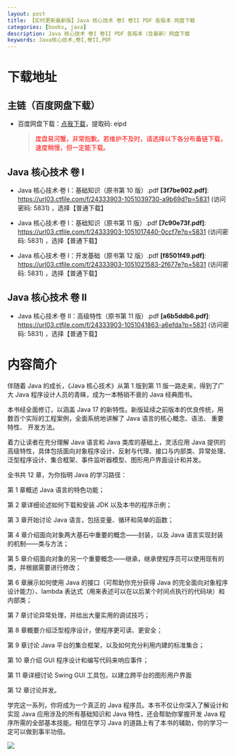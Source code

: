 ```yaml
---
layout: post
title: 【实时更新最新版】Java 核心技术 卷I 卷II PDF 各版本 网盘下载
categories: [books, java]
description: Java 核心技术 卷I 卷II PDF 各版本（含最新）网盘下载
keywords: Java核心技术,卷I,卷II,PDF
---
```


# 下载地址

## 主链（百度网盘下载）

- 百度网盘下载：[点我下载](https://pan.baidu.com/s/11aVxYT1z5HesgODlOXfNBA?pwd=eipd)，提取码: eipd

  > <p style="color:red" >度盘易河蟹，非常抱歉。若维护不及时，请选择以下各分布备链下载，速度稍慢，但一定能下载。</p>

## Java 核心技术 卷 I

- Java 核心技术·卷 I：基础知识（原书第 10 版）.pdf **[3f7be902.pdf]**: <https://url03.ctfile.com/f/24333903-1051039730-a9b69d?p=5831> (访问密码: 5831) ，选择【普通下载】

- Java 核心技术·卷 I：基础知识（原书第 11 版）.pdf **[7c90e73f.pdf]**: <https://url03.ctfile.com/f/24333903-1051017440-0ccf7e?p=5831> (访问密码: 5831) ，选择【普通下载】

- Java 核心技术·卷 I：开发基础（原书第 12 版）.pdf **[f8501f49.pdf]**: <https://url03.ctfile.com/f/24333903-1051021583-2f677e?p=5831> (访问密码: 5831) ，选择【普通下载】

## Java 核心技术 卷 II

- Java 核心技术·卷 II：高级特性（原书第 11 版）.pdf **[a6b5ddb6.pdf]**: <https://url03.ctfile.com/f/24333903-1051041863-a6efda?p=5831> (访问密码: 5831) ，选择【普通下载】

# 内容简介

伴随着 Java 的成长，《Java 核心技术》从第 1 版到第 11 版一路走来，得到了广大 Java 程序设计人员的青睐，成为一本畅销不衰的 Java 经典图书。

本书经全面修订，以涵盖 Java 17 的新特性。新版延续之前版本的优良传统，用数百个实际的工程案例，全面系统地讲解了 Java 语言的核心概念、语法、 重要特性、 开发方法。

着力让读者在充分理解 Java 语言和 Java 类库的基础上，灵活应用 Java 提供的高级特性，具体包括面向对象程序设计、反射与代理、接口与内部类、异常处理、泛型程序设计、集合框架、事件监听器模型、图形用户界面设计和并发。

全书共 12 章，为你指明 Java 的学习路径：

第 1 章概述 Java 语言的特色功能；

第 2 章详细论述如何下载和安装 JDK 以及本书的程序示例；

第 3 章开始讨论 Java 语言，包括变量、循环和简单的函数；

第 4 章介绍面向对象两大基石中重要的概念——封装，以及 Java 语言实现封装的机制——类与方法；

第 5 章介绍面向对象的另一个重要概念——继承，继承使程序员可以使用现有的类，并根据需要进行修改；

第 6 章展示如何使用 Java 的接口（可帮助你充分获得 Java 的完全面向对象程序设计能力）、lambda 表达式（用来表述可以在以后某个时间点执行的代码块）和内部类；

第 7 章讨论异常处理，并给出大量实用的调试技巧；

第 8 章概要介绍泛型程序设计，使程序更可读、更安全；

第 9 章讨论 Java 平台的集合框架，以及如何充分利用内建的标准集合；

第 10 章介绍 GUI 程序设计和编写代码来响应事件；

第 11 章详细讨论 Swing GUI 工具包，以建立跨平台的图形用户界面

第 12 章讨论并发。

学完这一系列，你将成为一个真正的 Java 程序员。本书不仅让你深入了解设计和实现 Java 应用涉及的所有基础知识和 Java 特性，还会帮助你掌握开发 Java 程序所需的全部基本技能。相信在学习 Java 的道路上有了本书的辅助，你的学习一定可以做到事半功倍。

![](https://pic.imgdb.cn/item/661246bf68eb935713c7f81c.gif)
